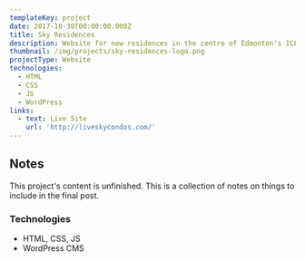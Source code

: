 ```yaml
---
templateKey: project
date: 2017-10-30T00:00:00.000Z
title: Sky Residences
description: Website for new residences in the centre of Edmonton's ICE District.
thumbnail: /img/projects/sky-residences-logo.png
projectType: Website
technologies:
  - HTML
  - CSS
  - JS
  - WordPress
links:
  - text: Live Site
    url: 'http://liveskycondos.com/'
---
```


## Notes
This project's content is unfinished. This is a collection of notes on things to include in the final post.

### Technologies
- HTML, CSS, JS
- WordPress CMS
